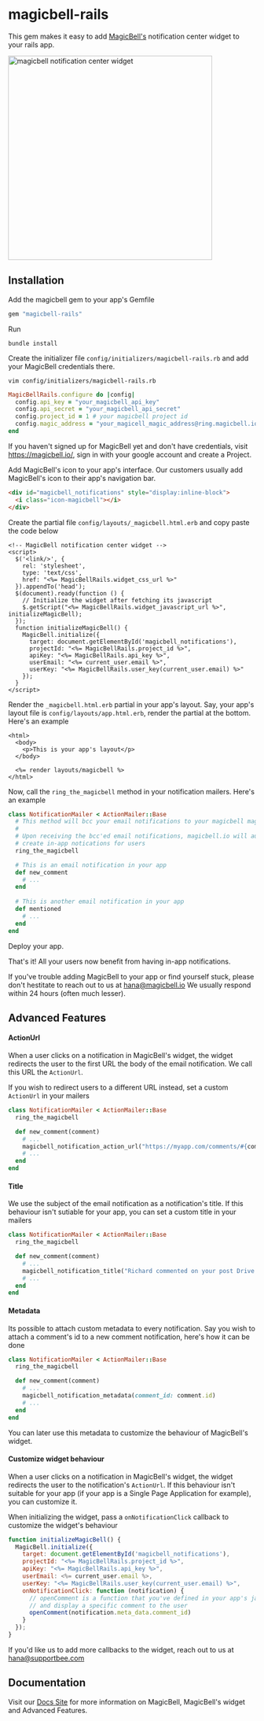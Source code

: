 # magicbell-rails

This gem makes it easy to add [MagicBell's](https://magicbell.io/) notification center widget to your rails app.

<img width="415" alt="magicbell notification center widget" src="https://user-images.githubusercontent.com/1789832/28327736-f3503f44-6c01-11e7-9a72-c15023db18c6.png">

## Installation

Add the magicbell gem to your app's Gemfile

```ruby
gem "magicbell-rails"
```

Run

```
bundle install
```

Create the initializer file `config/initializers/magicbell-rails.rb` and add your MagicBell credentials there.

```
vim config/initializers/magicbell-rails.rb
```

```ruby
MagicBellRails.configure do |config|
  config.api_key = "your_magicbell_api_key"
  config.api_secret = "your_magicbell_api_secret"
  config.project_id = 1 # your magicbell project id
  config.magic_address = "your_magicell_magic_address@ring.magicbell.io"
end
```

If you haven't signed up for MagicBell yet and don't have credentials, visit https://magicbell.io/, sign in with your google account and create a Project.

Add MagicBell's icon to your app's interface. Our customers usually add MagicBell's icon to their app's navigation bar.

```html
<div id="magicbell_notifications" style="display:inline-block">
  <i class="icon-magicbell"></i>
</div>
```

Create the partial file `config/layouts/_magicbell.html.erb` and copy paste the code below

```erb
<!-- MagicBell notification center widget -->
<script>
  $('<link/>', {
    rel: 'stylesheet',
    type: 'text/css',
    href: "<%= MagicBellRails.widget_css_url %>"
  }).appendTo('head');
  $(document).ready(function () {
    // Initialize the widget after fetching its javascript
    $.getScript("<%= MagicBellRails.widget_javascript_url %>", initializeMagicBell);
  });
  function initializeMagicBell() {
    MagicBell.initialize({
      target: document.getElementById('magicbell_notifications'),
      projectId: "<%= MagicBellRails.project_id %>",
      apiKey: "<%= MagicBellRails.api_key %>",
      userEmail: "<%= current_user.email %>",
      userKey: "<%= MagicBellRails.user_key(current_user.email) %>"
    });
  }
</script>
```

Render the `_magicbell.html.erb` partial in your app's layout. Say, your app's layout file is `config/layouts/app.html.erb`, render the partial at the bottom. Here's an example

```erb
<html>
  <body>
    <p>This is your app's layout</p>
  </body>

  <%= render layouts/magicbell %>
</html>
```

Now, call the `ring_the_magicbell` method in your notification mailers. Here's an example

```ruby
class NotificationMailer < ActionMailer::Base
  # This method will bcc your email notifications to your magicbell magic address
  #
  # Upon receiving the bcc'ed email notifications, magicbell.io will automatically
  # create in-app notications for users
  ring_the_magicbell

  # This is an email notification in your app
  def new_comment
    # ...
  end
  
  # This is another email notification in your app
  def mentioned
    # ...
  end
end
```

Deploy your app.

That's it! All your users now benefit from having in-app notifications.

If you've trouble adding MagicBell to your app or find yourself stuck, please don't hestitate to reach out to us at hana@magicbell.io We usually respond within 24 hours (often much lesser).

## Advanced Features

#### ActionUrl

When a user clicks on a notification in MagicBell's widget, the widget redirects the user to the first URL the body of the email notification. We call this URL the `ActionUrl`.

If you wish to redirect users to a different URL instead, set a custom `ActionUrl` in your mailers

```ruby
class NotificationMailer < ActionMailer::Base
  ring_the_magicbell

  def new_comment(comment)
    # ...
    magicbell_notification_action_url("https://myapp.com/comments/#{comment.id}")
    # ...
  end
end
```

#### Title

We use the subject of the email notification as a notification's title. If this behaviour isn't sutiable for your app, you can set a custom title in your mailers

```ruby
class NotificationMailer < ActionMailer::Base
  ring_the_magicbell

  def new_comment(comment)
    # ...
    magicbell_notification_title("Richard commented on your post Drive to Lake Tahoe")
    # ...
  end
end
```

#### Metadata

Its possible to attach custom metadata to every notification. Say you wish to attach a comment's id to a new comment notification, here's how it can be done

```ruby
class NotificationMailer < ActionMailer::Base
  ring_the_magicbell

  def new_comment(comment)
    # ...
    magicbell_notification_metadata(comment_id: comment.id)
    # ...
  end
end
```

You can later use this metadata to customize the behaviour of MagicBell's widget.

#### Customize widget behaviour

When a user clicks on a notification in MagicBell's widget, the widget redirects the user to the notification's `ActionUrl`. If this behaviour isn't suitable for your app (if your app is a Single Page Application for example), you can customize it.

When initializing the widget, pass a `onNotificationClick` callback to customize the widget's behaviour

```javascript
function initializeMagicBell() {
  MagicBell.initialize({
    target: document.getElementById('magicbell_notifications'),
    projectId: "<%= MagicBellRails.project_id %>",
    apiKey: "<%= MagicBellRails.api_key %>",
    userEmail: <%= current_user.email %>,
    userKey: "<%= MagicBellRails.user_key(current_user.email) %>",
    onNotificationClick: function (notification) {
      // openComment is a function that you've defined in your app's javascript to open
      // and display a specific comment to the user
      openComment(notification.meta_data.comment_id)
    }
  });
}
```

If you'd like us to add more callbacks to the widget, reach out to us at hana@supportbee.com

## Documentation

Visit our [Docs Site](https://magicbell.supportbee.com/149-magicbell-s-help-docs) for more information on MagicBell, MagicBell's widget and Advanced Features.
